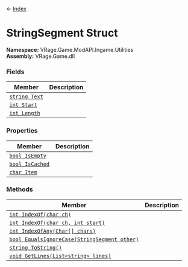 ← [Index](index.md)
# StringSegment Struct
**Namespace:** VRage.Game.ModAPI.Ingame.Utilities  
**Assembly:** VRage.Game.dll  
### Fields
|Member|Description|
|---|---|
|[`string Text`](VRage.Game.ModAPI.Ingame.Utilities.Text)||
|[`int Start`](VRage.Game.ModAPI.Ingame.Utilities.Start)||
|[`int Length`](VRage.Game.ModAPI.Ingame.Utilities.Length)||
### Properties
|Member|Description|
|---|---|
|[`bool IsEmpty`](VRage.Game.ModAPI.Ingame.Utilities.IsEmpty)||
|[`bool IsCached`](VRage.Game.ModAPI.Ingame.Utilities.IsCached)||
|[`char Item`](VRage.Game.ModAPI.Ingame.Utilities.Item)||
### Methods
|Member|Description|
|---|---|
|[`int IndexOf(char ch)`](VRage.Game.ModAPI.Ingame.Utilities.IndexOf)||
|[`int IndexOf(char ch, int start)`](VRage.Game.ModAPI.Ingame.Utilities.IndexOf)||
|[`int IndexOfAny(Char[] chars)`](VRage.Game.ModAPI.Ingame.Utilities.IndexOfAny)||
|[`bool EqualsIgnoreCase(StringSegment other)`](VRage.Game.ModAPI.Ingame.Utilities.EqualsIgnoreCase)||
|[`string ToString()`](VRage.Game.ModAPI.Ingame.Utilities.ToString)||
|[`void GetLines(List<string> lines)`](VRage.Game.ModAPI.Ingame.Utilities.GetLines)||
